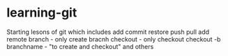 # learning-git

Starting lesons of git which includes
add
commit
restore
push
pull
add remote 
branch - only create bracnh
checkout - only checkout
checkout -b branchname - "to create and checkout"
and others
